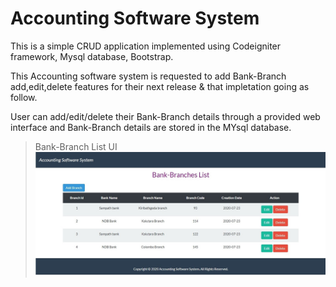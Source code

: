 # Accounting Software System
 
 This is a simple CRUD application implemented using Codeigniter framework, Mysql database, Bootstrap.
 
 This Accounting software system is requested to add Bank-Branch add,edit,delete features for their next release & that impletation going as follow.   
 
 User can add/edit/delete their Bank-Branch details through a provided web interface and Bank-Branch details are stored in the MYsql database.
 
 > Bank-Branch List UI
 ![Alt text](images/Bank-Branch_List_UI.jpg)
